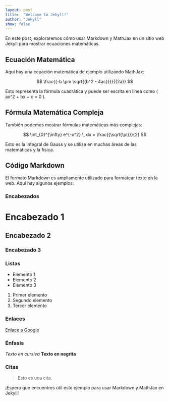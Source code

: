 ```yaml
---
layout: post
title:  "Welcome to Jekyll!"
author: "Jekyll"
show: false
---
```



En este post, exploraremos cómo usar Markdown y MathJax en un sitio web Jekyll para mostrar ecuaciones matemáticas.

## Ecuación Matemática

Aquí hay una ecuación matemática de ejemplo utilizando MathJax:

$$
\frac{{-b \pm \sqrt{{b^2 - 4ac}}}}{{2a}}
$$

Esto representa la fórmula cuadrática y puede ser escrita en línea como \( ax^2 + bx + c = 0 \).

## Fórmula Matemática Compleja

También podemos mostrar fórmulas matemáticas más complejas:

$$
\int_{0}^{\infty} e^{-x^2} \, dx = \frac{{\sqrt{\pi}}}{2}
$$

Esto es la integral de Gauss y se utiliza en muchas áreas de las matemáticas y la física.

## Código Markdown

El formato Markdown es ampliamente utilizado para formatear texto en la web. Aquí hay algunos ejemplos:

### Encabezados

# Encabezado 1
## Encabezado 2
### Encabezado 3

### Listas

- Elemento 1
- Elemento 2
- Elemento 3

1. Primer elemento
2. Segundo elemento
3. Tercer elemento

### Enlaces

[Enlace a Google](https://www.google.com/)

### Énfasis

*Texto en cursiva*
**Texto en negrita**

### Citas

> Esto es una cita.

¡Espero que encuentres útil este ejemplo para usar Markdown y MathJax en Jekyll!

